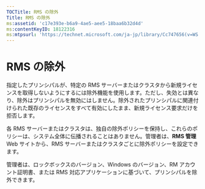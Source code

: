 ```yaml
---
TOCTitle: RMS の除外
Title: RMS の除外
ms:assetid: 'c17e393e-b6a9-4ae5-aee5-18baa6b32d4d'
ms:contentKeyID: 18122316
ms:mtpsurl: 'https://technet.microsoft.com/ja-jp/library/Cc747656(v=WS.10)'
---
```


RMS の除外
==========

指定したプリンシパルが、特定の RMS サーバーまたはクラスタから新規ライセンスを取得しないようにするには除外機能を使用します。ただし、失効とは異なり、除外はプリンシパルを無効にはしません。除外されたプリンシパルに関連付けられた既存のライセンスをすべて有効にしたまま、新規ライセンス要求だけを拒否します。

各 RMS サーバーまたはクラスタは、独自の除外ポリシーを保持し、これらのポリシーは、システム全体に伝播されることはありません。管理者は、**RMS 管理** Web サイトから、RMS サーバーまたはクラスタごとに除外ポリシーを設定できます。

管理者は、ロックボックスのバージョン、Windows のバージョン、RM アカウント証明書、または RMS 対応アプリケーションに基づいて、プリンシパルを除外できます。
